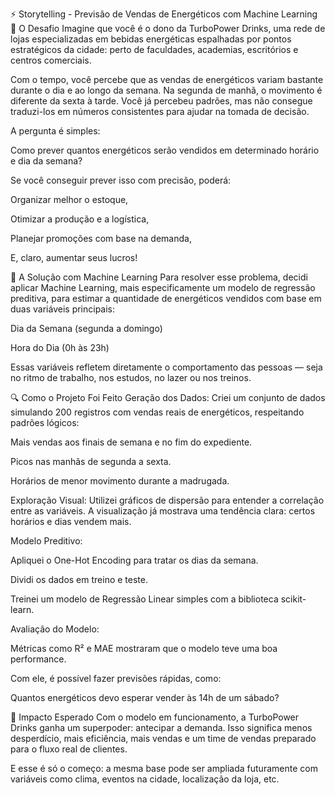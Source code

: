 ⚡ Storytelling - Previsão de Vendas de Energéticos com Machine Learning
🎯 O Desafio
Imagine que você é o dono da TurboPower Drinks, uma rede de lojas especializadas em bebidas energéticas espalhadas por pontos estratégicos da cidade: perto de faculdades, academias, escritórios e centros comerciais.

Com o tempo, você percebe que as vendas de energéticos variam bastante durante o dia e ao longo da semana. Na segunda de manhã, o movimento é diferente da sexta à tarde. Você já percebeu padrões, mas não consegue traduzi-los em números consistentes para ajudar na tomada de decisão.

A pergunta é simples:

Como prever quantos energéticos serão vendidos em determinado horário e dia da semana?

Se você conseguir prever isso com precisão, poderá:

Organizar melhor o estoque,

Otimizar a produção e a logística,

Planejar promoções com base na demanda,

E, claro, aumentar seus lucros!

🤖 A Solução com Machine Learning
Para resolver esse problema, decidi aplicar Machine Learning, mais especificamente um modelo de regressão preditiva, para estimar a quantidade de energéticos vendidos com base em duas variáveis principais:

Dia da Semana (segunda a domingo)

Hora do Dia (0h às 23h)

Essas variáveis refletem diretamente o comportamento das pessoas — seja no ritmo de trabalho, nos estudos, no lazer ou nos treinos.

🔍 Como o Projeto Foi Feito
Geração dos Dados:
Criei um conjunto de dados simulando 200 registros com vendas reais de energéticos, respeitando padrões lógicos:

Mais vendas aos finais de semana e no fim do expediente.

Picos nas manhãs de segunda a sexta.

Horários de menor movimento durante a madrugada.

Exploração Visual:
Utilizei gráficos de dispersão para entender a correlação entre as variáveis. A visualização já mostrava uma tendência clara: certos horários e dias vendem mais.

Modelo Preditivo:

Apliquei o One-Hot Encoding para tratar os dias da semana.

Dividi os dados em treino e teste.

Treinei um modelo de Regressão Linear simples com a biblioteca scikit-learn.

Avaliação do Modelo:

Métricas como R² e MAE mostraram que o modelo teve uma boa performance.

Com ele, é possível fazer previsões rápidas, como:

Quantos energéticos devo esperar vender às 14h de um sábado?

🚀 Impacto Esperado
Com o modelo em funcionamento, a TurboPower Drinks ganha um superpoder: antecipar a demanda.
Isso significa menos desperdício, mais eficiência, mais vendas e um time de vendas preparado para o fluxo real de clientes.

E esse é só o começo: a mesma base pode ser ampliada futuramente com variáveis como clima, eventos na cidade, localização da loja, etc.
